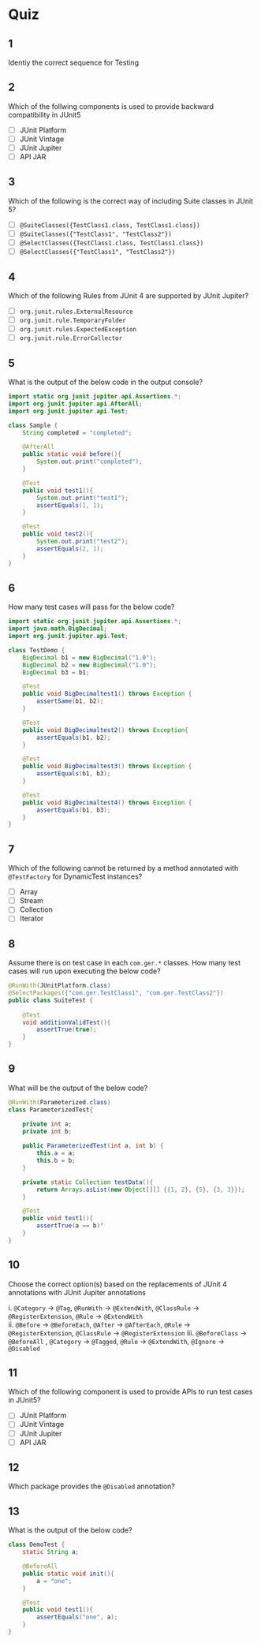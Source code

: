 # Quiz 

## 1
Identiy the correct sequence for Testing

## 2

Which of the follwing components is used to provide backward compatibility in JUnit5
- [ ] JUnit Platform
- [ ] JUnit Vintage
- [ ] JUnit Jupiter
- [ ] API JAR

## 3
Which of the following is the correct way of including Suite classes in JUnit 5? 
- [ ] `@SuiteClasses({TestClass1.class, TestClass1.class})`
- [ ] `@SuiteClasses({"TestClass1", "TestClass2"})`
- [ ] `@SelectClasses({TestClass1.class, TestClass1.class})`
- [ ] `@SelectClasses({"TestClass1", "TestClass2"})`

## 4
Which of the following Rules from JUnit 4 are supported by JUnit Jupiter? 
- [ ] `org.junit.rules.ExternalResource`
- [ ] `org.junit.rule.TemporaryFolder`
- [ ] `org.junit.rules.ExpectedException`
- [ ] `org.junit.rule.ErrorCollector`

## 5
What is the output of the below code in the output console? 

```java
import static org.junit.jupiter.api.Assertions.*;
import org.junit.jupiter.api.AfterAll;
import org.junit.jupiter.api.Test;

class Sample {
    String completed = "completed";

    @AfterAll
    public static void before(){
        System.out.print("completed");
    }

    @Test
    public void test1(){
        System.out.print("test1");
        assertEquals(1, 1);
    }

    @Test
    public void test2(){
        System.out.print("test2");
        assertEquals(2, 1);
    }
}
```

## 6
How many test cases will pass for the below code? 

```java
import static org.junit.jupiter.api.Assertions.*;
import java.math.BigDecimal;
import org.junit.jupiter.api.Test;

class TestDemo {
    BigDecimal b1 = new BigDecimal("1.0");
    BigDecimal b2 = new BigDecimal("1.0");
    BigDecimal b3 = b1;

    @Test
    public void BigDecimaltest1() throws Exception {
        assertSame(b1, b2);
    }

    @Test
    public void BigDecimaltest2() throws Exception{
        assertEquals(b1, b2);
    }

    @Test
    public void BigDecimaltest3() throws Exception {
        assertEquals(b1, b3);
    }

    @Test
    public void BigDecimaltest4() throws Exception {
        assertEquals(b1, b3);
    }
}
```

## 7
Which of the following cannot be returned by a method annotated with `@TestFactory` for DynamicTest instances?
- [ ] Array
- [ ] Stream
- [ ] Collection
- [ ] Iterator

## 8 
Assume there is on test case in each `com.ger.*` classes. How many test cases will run upon executing the below code? 

```java
@RunWith(JUnitPlatform.class)
@SelectPackages({"com.ger.TestClass1", "com.ger.TestClass2"})
public class SuiteTest {
    
    @Test
    void additionValidTest(){
        assertTrue(true);
    }
}
```

## 9 
What will be the output of the below code?

```java
@RunWith(Parameterized.class)
class ParameterizedTest{

    private int a;
    private int b;
    
    public ParameterizedTest(int a, int b) {
        this.a = a;
        this.b = b;
    }

    private static Collection testData(){
        return Arrays.asList(new Object[][] {{1, 2}, {5}, {3, 3}});
    }

    @Test
    public void test1(){
        assertTrue(a == b)'
    }
}
```

## 10
Choose the correct option(s) based on the replacements of JUnit 4 annotations with JUnit Jupiter annotations

i. `@Category` -> `@Tag`, `@RunWith` -> `@ExtendWith`, `@ClassRule` -> `@RegisterExtension`, `@Rule` -> `@ExtendWith`  
ii. `@Before` -> `@BeforeEach`, `@After` -> `@AfterEach`, `@Rule` -> `@RegisterExtension`, `@ClassRule` -> `@RegisterExtension`
iii. `@BeforeClass` -> `@BeforeAll` , `@Category` -> `@Tagged`, `@Rule` -> `@ExtendWith`, `@Ignore` -> `@Disabled`

## 11
Which of the following component is used to provide APIs to run test cases in JUnit5? 
- [ ] JUnit Platform
- [ ] JUnit Vintage
- [ ] JUnit Jupiter
- [ ] API JAR

## 12
Which package provides the `@Disabled` annotation? 

## 13
What is the output of the below code? 

```java
class DemoTest {
    static String a;

    @BeforeAll
    public static void init(){
        a = "one";
    }

    @Test
    public void test1(){
        assertEquals("one", a);
    }
}